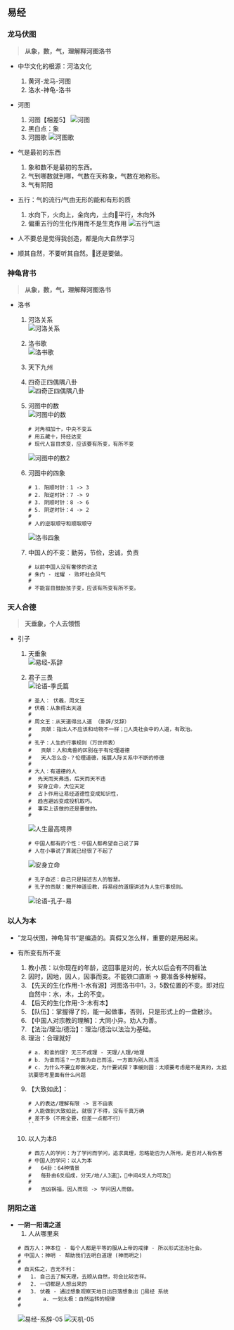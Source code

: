 ## **易经**
### **龙马伏图**
> **从象，数，气，理解释河图洛书**
- 中华文化的根源：河洛文化
    1. 黄河-龙马-河图
    2. 洛水-神龟-洛书

- 河图
    1. 河图【相差5】
    ![河图](./河图.png)
    2. 黑白点：象
    3. 河图歌 
    ![河图歌](./河图歌.png)

- 气是最初的东西
    1. 象和数不是最初的东西。
    2. 气到哪数就到哪，气数在天称象，气数在地称形。
    3. 气有阴阳

- 五行：气的流行/气由无形的能和有形的质
    1. 水向下，火向上，金向内，土向平行，木向外
    2. 偏重五行的生化作用而不是生克作用
    ![五行气运](./五行气运.png)

- 人不要总是觉得我创造，都是向大自然学习

- 顺其自然，不要听其自然。还是要做。


### **神龟背书**
> **从象，数，气，理解释河图洛书**
- 洛书
    1. 河洛关系  
    ![河洛关系](./河洛关系.png)
    2. 洛书歌  
    ![洛书歌](./洛书歌.png)
    3. 天下九州  
    4. 四奇正四偶隅八卦  
    ![四奇正四偶隅八卦](./四奇正四偶隅八卦.png)
    5. 河图中的数    
        ![河图中的数](./河图中的数.png) 
        ```
        # 对角相加十，中央不变五
        # 用五藏十，持经达变
        # 现代人盲目求变，应该要有所变，有所不变
        ```

        ![河图中的数2](./河图中的数2.png)  
    6. 河图中的四象  
        ```
        # 1. 阳顺时针：1 -> 3
        # 2. 阳逆时针：7 -> 9
        # 3. 阴顺时针：8 -> 6
        # 5. 阴逆时针：4 -> 2
        #
        # 人的逆取顺守和顺取顺守
        ```
        ![洛书四象](./洛书四象.png)  

    7. 中国人的不变：勤劳，节俭，忠诚，负责
        ```
        # 以前中国人没有奢侈的说法
        # 朱门 - 炫耀 - 败坏社会风气
        #
        # 不能盲目鼓励孩子变，应该有所变有所不变。
        ```
        
### **天人合德**
> **天垂象，个人去领悟**
- 引子
    1. 天垂象  
    ![易经-系辞](./易经-系辞.png)

    2. 君子三畏  
        ![论语-季氏篇](./论语-季氏篇.png)

        ```
        # 圣人： 伏羲，周文王
        # 伏羲：从象得出天道
        #
        # 周文王：从天道得出人道 （卦辞/爻辞）
        #   贡献：指出人不应该和动物不一样；人类社会中的人道，有政治。
        #
        # 孔子：人生的行事规则（万世师表）
        #   贡献：人和禽兽的区别在于有伦理道德
        #   天人怎么合-？伦理道德，拓展人际关系中不断的修德
        #
        # 大人：有道德的人
        #  先天而天弗违，后天而天不违
        #  安身立命，大位天定
        #  占卜作用让易经道德性变成知识性，
        #  趋吉避凶变成投机取巧。
        #  事实上该做的还是要做的。
        #
        ```

        ![人生最高境界](人生最高境界.png)

        ```
        # 中国人都有的个性：中国人都希望自己说了算
        # 人在小事说了算就已经很了不起了
        ```
        ![安身立命](./安身立命.png)
        ```
        # 孔子自述：自己只是描述古人的智慧。
        # 孔子的贡献：撇开神道设教，将易经的道理讲述为人生行事规则。
        ```
        ![论语-孔子-易](./论语-孔子-易.png)

### **以人为本**
- ”龙马伏图，神龟背书“是编造的。真假又怎么样，重要的是用起来。

- 有所变有所不变
    1. 教小孩：以你现在的年龄，这回事是对的，长大以后会有不同看法
    2. 因时，因地，因人，因事而变。不能铁口直断 -> 要准备多种解释。
    3. 【先天的生化作用-1-水有源】河图洛书中1，3，5数位置的不变。即对应自然中：水，木，土的不变。
    4. 【后天的生化作用-3-木有本】
    5. 【队伍】：掌握得了的，能一起做事，否则，只是形式上的一盘散沙。
    6. 【中国人对宗教的理解】：大同小异。劝人为善。
    7. 【法治/理治/德治】：理治/德治以法治为基础。 
    8. 理治：合理就好
        ```
        # a. 和谁的理? 无三不成理 - 天理/人理/地理
        # b. 为谁而活？一方面为自己而活，一方面为别人而活
        # c. 为什么不要立即做决定，为什要试探？事缓则圆：太顺要考虑是不是真的，太抵抗要思考里面有什么问题
        ```
    9. 【大致如此】：
        ```
        # 人的表达/理解有限 -> 言不由衷
        # 人能做到大致如此，就很了不得，没有千真万确
        # 差不多（不用全要，但差一点都不行）
        ``
    10. 以人为本ß
        ```
        # 西方人的学问：为了学问而学问，追求真理，忽略能否为人所用，是否对人有伤害
        # 中国人的学问：以人为本
        #   64卦：64种情景
        #   每卦由6爻组成，分天/地/人3道，中间4爻人力可及
        #
        #   吉凶祸福，因人而现 -> 学问因人而做。 
        ```

### **阴阳之道**
- **一阴一阳谓之道**
    1. 人从哪里来
    ```
    # 西方人：神本位 - 每个人都是平等的服从上帝的戒律 - 所以形式法治社会。
    # 中国人：神明 - 帮助我们去明白道理 (神而明之)
    # 
    # 自天佑之，吉无不利：
    #   1. 自己去了解天理，去顺从自然，将会比较吉祥。
    #   2. 一切都是人想出来的
    #   3. 伏羲 - 通过想象观察天地日出日落想象出 易经 系统
    #       a. 一划太极：自然运转的规律
    # 
    ```
    ![易经-系辞-05](易经-系辞-05.png)
    ![天机-05](天机-05.png)





